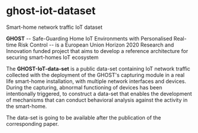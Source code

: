 # ghost-iot-dataset
Smart-home network traffic IoT dataset

**GHOST** -- Safe-Guarding Home IoT Environments with Personalised Real-time Risk Control -- is a European Union Horizon 2020 Research and Innovation funded project that aims to develop a reference architecture for securing smart-homes IoT ecosystem

 The **GHOST-IoT-data-set** is a public data-set containing IoT network traffic collected with the deployment of the GHOST's capturing module in a real life smart-home installation, with multiple network interfaces and devices. During the capturing, abnormal functioning of devices has been intentionally triggered, to construct a data-set that enables the development of mechanisms that can conduct behavioral analysis against the activity in the smart-home.

 The data-set is going to be available after the publication of the corresponding paper.
